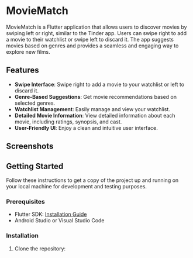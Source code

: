 # MovieMatch

MovieMatch is a Flutter application that allows users to discover movies by swiping left or right, similar to the Tinder app. Users can swipe right to add a movie to their watchlist or swipe left to discard it. The app suggests movies based on genres and provides a seamless and engaging way to explore new films.

## Features

- **Swipe Interface**: Swipe right to add a movie to your watchlist or left to discard it.
- **Genre-Based Suggestions**: Get movie recommendations based on selected genres.
- **Watchlist Management**: Easily manage and view your watchlist.
- **Detailed Movie Information**: View detailed information about each movie, including ratings, synopsis, and cast.
- **User-Friendly UI**: Enjoy a clean and intuitive user interface.

## Screenshots


## Getting Started

Follow these instructions to get a copy of the project up and running on your local machine for development and testing purposes.

### Prerequisites

- Flutter SDK: [Installation Guide](https://flutter.dev/docs/get-started/install)
- Android Studio or Visual Studio Code

### Installation

1. Clone the repository: